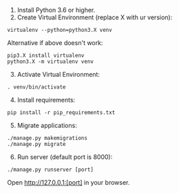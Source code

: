1. Install Python 3.6 or higher.
2. Create Virtual Environment (replace X with ur version):
```shell script
virtualenv --python=python3.X venv
```
Alternative if above doesn't work:
```shell script
pip3.X install virtualenv
python3.X -m virtualenv venv
```
3. Activate Virtual Environment:
```shell script
. venv/bin/activate
```
4. Install requirements:
```shell script
pip install -r pip_requirements.txt
```

5. Migrate applications:
```shell script
./manage.py makemigrations
./manage.py migrate
```

6. Run server (default port is 8000):
```shell script
./manage.py runserver [port]
```

Open http://127.0.0.1:[port] in your browser.
